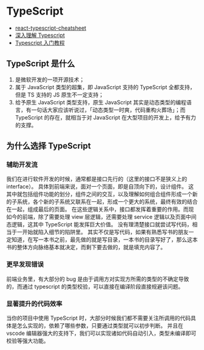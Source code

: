 # TypeScript

- [react-typescript-cheatsheet](https://github.com/sw-yx/react-typescript-cheatsheet)
- [深入理解 Typescript](https://jkchao.github.io/typescript-book-chinese/)
- [Typescript 入门教程](https://ts.xcatliu.com/)

## TypeScript 是什么

1. 是微软开发的一项开源技术；
2. 属于 JavaScript 类型的超集，即 JavaScript 支持的 TypeScript 全都支持，但是 TS 支持的 JS 原生不一定支持；
3. 给予原生 JavaScript 类型支持，原生 JavaScript 其实是动态类型的编程语言，有一句话大家应该听说过，「动态类型一时爽，代码重构火葬场」；而 TypeScript 的存在，就相当于对 JavaScript 在大型项目的开发上，给予有力的支撑。

## 为什么选择 TypeScript

### 辅助开发流

我们在进行软件开发的时候，通常都是接口先行的（这里的接口不是狭义上的 interface）。
具体到前端来说，面对一个页面，即是自顶向下的，设计组件。
这其中就包括组件功能的划分，组件之间的交互，以及理解如何组合组件形成一个新的子系统，各个新的子系统又联系在一起，形成一个更大的系统，最终有效的结合在一起，组成最后的页面。
在这些逻辑关系中，接口都发挥着重要的作用。而现如今的前端，除了需要处理 view 层逻辑，还需要处理 service 逻辑以及页面中间态逻辑，这其中 TypeScript 能发挥巨大价值。
没有理清楚接口就尝试写代码，相当于一开始就陷入细节的陷阱里。
其实不仅是写代码，如果有熟悉写书的朋友一定知道，在写一本书之前，最先做的就是写目录，一本书的目录写好了，那么这本书的整体方向脉络基本就决定，而剩下要去做的，就是填充内容了。

### 更早发现错误

前端业务里，有大部分的 bug 是由于调用方对实现方所需的类型的不确定导致的，而通过 typescript 的类型校验，可以直接在编译阶段直接规避该问题。

### 显著提升的代码效率

当你的项目中使用 TypeScript 时，大部分时候我们都不需要关注所调用的代码具体是怎么实现的，依赖了哪些参数，只要通过类型就可以初步判断。
并且在 vscode 编辑器强大的支持下，我们可以实现诸如代码自动引入，类型未编译即可校验等强大功能。
